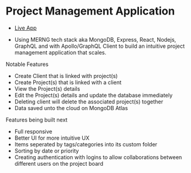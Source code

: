 # Project Management Application

- [Live App](https://intense-chamber-36264.herokuapp.com)

- Using MERNG tech stack aka MongoDB, Express, React, Nodejs, GraphQL and with Apollo/GraphQL Client to build an intuitive project management application that scales. 

Notable Features
- Create Client that is linked with project(s)
- Create Project(s) that is linked with a client
- View the Project(s) details 
- Edit the Project(s) details and update the database immediately
- Deleting client will delete the associated project(s) together
- Data saved unto the cloud on MongoDB Atlas

Features being built next
- Full responsive
- Better UI for more intuitive UX
- Items seperated by tags/categories into its custom folder
- Sorting by date or priority
- Creating authentication with logins to allow collaborations between different users on the project board
